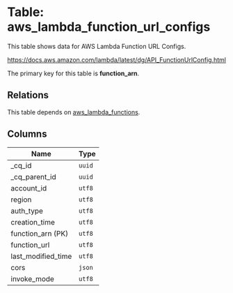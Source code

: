 # Table: aws_lambda_function_url_configs

This table shows data for AWS Lambda Function URL Configs.

https://docs.aws.amazon.com/lambda/latest/dg/API_FunctionUrlConfig.html

The primary key for this table is **function_arn**.

## Relations

This table depends on [aws_lambda_functions](aws_lambda_functions.md).

## Columns

| Name          | Type          |
| ------------- | ------------- |
|_cq_id|`uuid`|
|_cq_parent_id|`uuid`|
|account_id|`utf8`|
|region|`utf8`|
|auth_type|`utf8`|
|creation_time|`utf8`|
|function_arn (PK)|`utf8`|
|function_url|`utf8`|
|last_modified_time|`utf8`|
|cors|`json`|
|invoke_mode|`utf8`|